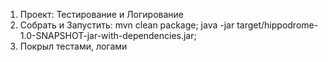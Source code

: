 1. Проект: Тестирование и Логирование
2. Собрать и Запустить: mvn clean package; java -jar target/hippodrome-1.0-SNAPSHOT-jar-with-dependencies.jar;
3. Покрыл тестами, логами